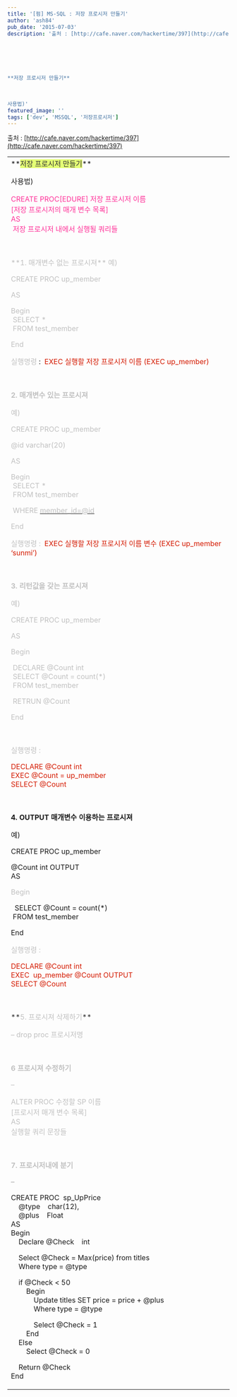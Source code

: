 ```yaml
---
title: '[펌] MS-SQL : 저장 프로시저 만들기'
author: 'ash84'
pub_date: '2015-07-03'
description: '출처 : [http://cafe.naver.com/hackertime/397](http://cafe.naver.com/hackertime/397)

  



  
**저장 프로시저 만들기**

  
  
사용법)'
featured_image: ''
tags: ['dev', 'MSSQL', '저장프로시저']
---
```



출처 : [http://cafe.naver.com/hackertime/397](http://cafe.naver.com/hackertime/397)

  
<table border="0" cellpadding="0" cellspacing="0" id="tblContent" width="740">  
<tbody>  
<tr>  
<td>  
**<font color="#333333" style="BACKGROUND-COLOR: #e4ff75">저장 프로시저 만들기</font>**

  
  
사용법)

  
<font color="#ff3399">CREATE PROC[EDURE] 저장 프로시저 이름  
[저장 프로시저의 매개 변수 목록]  
AS  
 저장 프로시저 내에서 실행될 쿼리들</font>

  
 

<font color="#c1c1c1">  
**1. 매개변수 없는 프로시져**

</font>  
<font color="#333333"><font color="#c1c1c1">예)</font></font>

  
<font color="#c1c1c1">CREATE PROC up_member</font>

  
<font color="#c1c1c1">AS</font>

  
<font color="#c1c1c1">Begin   
 SELECT *  
 FROM test_member</font>

  
<font color="#c1c1c1">End</font>

  
  
<font color="#c1c1c1">실행명령 </font>:  <font color="#d41a01">EXEC 실행할 저장 프로시저 이름 (EXEC up_member)</font>

  
 

  
**<font color="#c1c1c1">2. 매개변수 있는 프로시져</font>**

  
<font color="#c1c1c1">예)</font>

  
<font color="#c1c1c1">CREATE PROC up_member</font>

  
<font color="#c1c1c1">@id varchar(20)</font>

  
<font color="#c1c1c1">AS</font>

  
<font color="#c1c1c1">Begin   
 SELECT *  
 FROM test_member</font>

  
<font color="#c1c1c1"> WHERE </font>[<font color="#c1c1c1">member_id=@id</font>](mailto:member_id=@id)

  
<font color="#c1c1c1">End</font>

  
  
<font color="#d41a01"><font color="#333333"><font color="#c1c1c1">실행명령 :</font>  </font><font color="#d41a01">EXEC 실행할 저장 프로시저 이름 변수 (EXEC up_member ‘sunmi’)</font></font>

  
 

  
**<font color="#c1c1c1">3. 리턴값을 갖는 프로시져</font>**

  
<font color="#c1c1c1">예)</font>

  
<font color="#c1c1c1">CREATE PROC up_member</font>

  
<font color="#c1c1c1">AS</font>

  
<font color="#c1c1c1">Begin </font>

  
<font color="#c1c1c1"> DECLARE @Count int  
 SELECT @Count = count(*)  
 FROM test_member</font>

  
<font color="#c1c1c1"> RETRUN @Count</font>

  
<font color="#c1c1c1">End</font>

  
 

  
<font color="#c1c1c1">실행명령 :  </font>

  
<font color="#d41a01">DECLARE @Count int  
EXEC @Count = up_member  
SELECT @Count</font>

  
 

  
**4. OUTPUT 매개변수 이용하는 프로시져**

  
예)

  
CREATE PROC up_member

  
@Count int OUTPUT  
AS

  
<font color="#c1c1c1">Begin </font>

  
  SELECT @Count = count(*)  
 FROM test_member

  
End

  
  
<font color="#c1c1c1">실행명령 :  </font>

  
<font color="#d41a01">DECLARE @Count int  
EXEC  up_member @Count OUTPUT  
SELECT @Count</font>

  
 

<font color="#333333">  
**<font color="#c1c1c1">5. 프로시져 삭제하기</font>**

  
<font color="#c1c1c1">– drop proc 프로시저명</font>

  
 

  
**<font color="#c1c1c1">6 프로시져 수정하기</font>**

  
<font color="#c1c1c1">–</font>

  
<font color="#c1c1c1">ALTER PROC 수정할 SP 이름  
[프로시저 매개 변수 목록]  
AS  
실행할 쿼리 문장들</font>

</font>  
 

  
**<font color="#c1c1c1">7. 프로시저내에 분기</font>**

  
**<font color="#c1c1c1">–</font>**

  
CREATE PROC  sp_UpPrice  
    @type    char(12),  
    @plus    Float  
AS  
Begin   
    Declare @Check    int

    Select @Check = Max(price) from titles  
    Where type = @type

    if @Check < 50   
        Begin  
            Update titles SET price = price + @plus  
            Where type = @type

            Select @Check = 1  
        End  
    Else  
        Select @Check = 0

    Return @Check  
End

</td></tr></tbody></table>  
 



